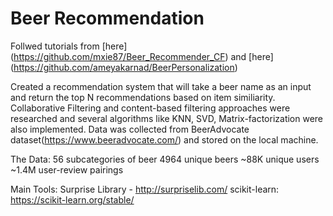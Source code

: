 # Beer Recommendation

Follwed tutorials from [here] (https://github.com/mxie87/Beer_Recommender_CF) and [here] (https://github.com/ameyakarnad/BeerPersonalization)

Created a recommendation system that will take a beer name as an input and return the top N recommendations based on item similiarity. Collaborative Filtering and content-based filtering approaches were researched and several algorithms like KNN, SVD, Matrix-factorization were also implemented. Data was collected from BeerAdvocate dataset(https://www.beeradvocate.com/) and stored on the local machine.

The Data:
56 subcategories of beer
4964 unique beers
~88K unique users
~1.4M user-review pairings

Main Tools:
Surprise Library - http://surpriselib.com/
scikit-learn: https://scikit-learn.org/stable/
